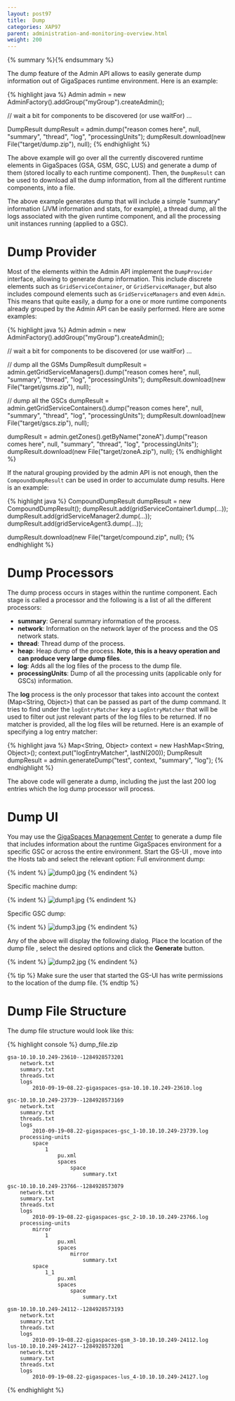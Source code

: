 ```yaml
---
layout: post97
title:  Dump
categories: XAP97
parent: administration-and-monitoring-overview.html
weight: 200
---
```



{% summary  %}{% endsummary %}


The dump feature of the Admin API allows to easily generate dump information out of GigaSpaces runtime environment. Here is an example:

{% highlight java %}
Admin admin = new AdminFactory().addGroup("myGroup").createAdmin();

// wait a bit for components to be discovered (or use waitFor) ...

DumpResult dumpResult = admin.dump("reason comes here", null,
                                "summary", "thread", "log", "processingUnits");
dumpResult.download(new File("target/dump.zip"), null);
{% endhighlight %}

The above example will go over all the currently discovered runtime elements in GigaSpaces (GSA, GSM, GSC, LUS) and generate a dump of them (stored locally to each runtime component). Then, the `DumpResult` can be used to download all the dump information, from all the different runtime components, into a file.

The above example generates dump that will include a simple "summary" information (JVM information and stats, for example), a thread dump, all the logs associated with the given runtime component, and all the processing unit instances running (applied to a GSC).

# Dump Provider

Most of the elements within the Admin API implement the `DumpProvider` interface, allowing to generate dump information. This include discrete elements such as `GridServiceContainer`, or `GridServiceManager`, but also includes compound elements such as `GridServiceManagers` and even `Admin`. This means that quite easily, a dump for a one or more runtime components already grouped by the Admin API can be easily performed. Here are some examples:

{% highlight java %}
Admin admin = new AdminFactory().addGroup("myGroup").createAdmin();

// wait a bit for components to be discovered (or use waitFor) ...

// dump all the GSMs
DumpResult dumpResult = admin.getGridServiceManagers().dump("reason comes here", null,
                                "summary", "thread", "log", "processingUnits");
dumpResult.download(new File("target/gsms.zip"), null);

// dump all the GSCs
dumpResult = admin.getGridServiceContainers().dump("reason comes here", null,
                                "summary", "thread", "log", "processingUnits");
dumpResult.download(new File("target/gscs.zip"), null);

dumpResult = admin.getZones().getByName("zoneA").dump("reason comes here", null,
                                "summary", "thread", "log", "processingUnits");
dumpResult.download(new File("target/zoneA.zip"), null);
{% endhighlight %}

If the natural grouping provided by the admin API is not enough, then the `CompoundDumpResult` can be used in order to accumulate dump results. Here is an example:

{% highlight java %}
CompoundDumpResult dumpResult = new CompoundDumpResult();
dumpResult.add(gridServiceContainer1.dump(...));
dumpResult.add(gridServiceManager2.dump(...));
dumpResult.add(gridServiceAgent3.dump(...));

dumpResult.download(new File("target/compound.zip", null);
{% endhighlight %}

# Dump Processors

The dump process occurs in stages within the runtime component. Each stage is called a processor and the following is a list of all the different processors:

- **summary**: General summary information of the process.
- **network**: Information on the network layer of the process and the OS network stats.
- **thread**: Thread dump of the process.
- **heap**: Heap dump of the process. **Note, this is a heavy operation and can produce very large dump files**.
- **log**: Adds all the log files of the process to the dump file.
- **processingUnits**: Dump of all the processing units (applicable only for GSCs) information.

The **log** process is the only processor that takes into account the context (Map<String, Object>) that can be passed as part of the dump command. It tries to find under the `logEntryMatcher` key a `LogEntryMatcher` that will be used to filter out just relevant parts of the log files to be returned. If no matcher is provided, all the log files will be returned. Here is an example of specifying a log entry matcher:

{% highlight java %}
Map<String, Object> context = new HashMap<String, Object>();
context.put("logEntryMatcher", lastN(200));
DumpResult dumpResult = admin.generateDump("test", context, "summary", "log");
{% endhighlight %}

The above code will generate a dump, including the just the last 200 log entries which the log dump processor will process.

# Dump UI

You may use the [GigaSpaces Management Center]({%currentadmurl%}/gigaspaces-management-center.html) to generate a dump file that includes information about the runtime GigaSpaces environment for a specific GSC or across the entire environment.
Start the GS-UI , move into the Hosts tab and select the relevant option:
Full environment dump:

{% indent %}
![dump0.jpg](/attachment_files/dump0.jpg)
{% endindent %}

Specific machine dump:

{% indent %}
![dump1.jpg](/attachment_files/dump1.jpg)
{% endindent %}

Specific GSC dump:

{% indent %}
![dump3.jpg](/attachment_files/dump3.jpg)
{% endindent %}

Any of the above will display the following dialog. Place the location of the dump file , select the desired options and click the **Generate** button.

{% indent %}
![dump2.jpg](/attachment_files/dump2.jpg)
{% endindent %}

{% tip %}
Make sure the user that started the GS-UI has write permissions to the location of the dump file.
{% endtip %}

# Dump File Structure

The dump file structure would look like this:

{% highlight console %}
dump_file.zip

    gsa-10.10.10.249-23610--1284928573201
        network.txt
        summary.txt
        threads.txt
        logs
            2010-09-19~08.22-gigaspaces-gsa-10.10.10.249-23610.log

    gsc-10.10.10.249-23739--1284928573169
        network.txt
        summary.txt
        threads.txt
        logs
            2010-09-19~08.22-gigaspaces-gsc_1-10.10.10.249-23739.log
        processing-units
            space
                1
                    pu.xml
                    spaces
                        space
                            summary.txt

    gsc-10.10.10.249-23766--1284928573079
        network.txt
        summary.txt
        threads.txt
        logs
            2010-09-19~08.22-gigaspaces-gsc_2-10.10.10.249-23766.log
        processing-units
            mirror
                1
                    pu.xml
                    spaces
                        mirror
                            summary.txt
            space
                1_1
                    pu.xml
                    spaces
                        space
                            summary.txt

    gsm-10.10.10.249-24112--1284928573193
        network.txt
        summary.txt
        threads.txt
        logs
            2010-09-19~08.22-gigaspaces-gsm_3-10.10.10.249-24112.log
    lus-10.10.10.249-24127--1284928573201
        network.txt
        summary.txt
        threads.txt
        logs
            2010-09-19~08.22-gigaspaces-lus_4-10.10.10.249-24127.log
{% endhighlight %}

